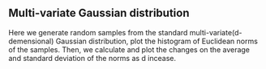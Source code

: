 ## Multi-variate Gaussian distribution
Here we generate random samples from the standard multi-variate(d-demensional) Gaussian distribution, plot the histogram of Euclidean norms of the samples. Then, we calculate and plot the changes on the average and standard deviation of the norms as d incease.
